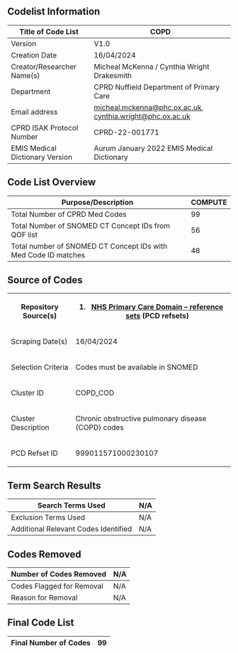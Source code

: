 ## Codelist Information

| Title of Code List | COPD |
| --- | --- |
| Version | V1.0 |
| Creation Date | 16/04/2024 |
| Creator/Researcher Name(s) | Micheal McKenna / Cynthia Wright Drakesmith |
| Department | CPRD Nuffield Department of Primary Care |
| Email address | [micheal.mckenna@phc.ox.ac.uk](mailto:micheal.mckenna@phc.ox.ac.uk), [cynthia.wright@phc.ox.ac.uk](mailto:cynthia.wright@phc.ox.ac.uk) |
| CPRD ISAK Protocol Number |  CPRD-22-001771   |
| EMIS Medical Dictionary Version | Aurum January 2022 EMIS Medical Dictionary |

## Code List Overview

| Purpose/Description | COMPUTE |
| --- | --- |
| Total Number of CPRD Med Codes | 99  |
| Total Number of SNOMED CT Concept IDs from QOF list | 56  |
| Total number of SNOMED CT Concept IDs with Med Code ID matches | 48  |

## Source of Codes

<table><tbody><tr><th><p>Repository Source(s)</p></th><th><ol><li><a href="https://digital.nhs.uk/data-and-information/data-collections-and-data-sets/data-collections/quality-and-outcomes-framework-qof/quality-and-outcome-framework-qof-business-rules/primary-care-domain-reference-set-portal">NHS Primary Care Domain – reference sets</a> (PCD refsets)</li></ol></th></tr><tr><td><p>Scraping Date(s)</p></td><td><p>16/04/2024</p></td></tr><tr><td><p>Selection Criteria</p></td><td><p>Codes must be available in SNOMED</p></td></tr><tr><td><p>Cluster ID</p></td><td><p>COPD_COD</p></td></tr><tr><td><p>Cluster Description</p></td><td><p>Chronic obstructive pulmonary disease (COPD) codes</p></td></tr><tr><td><p>PCD Refset ID</p></td><td><p>999011571000230107</p></td></tr></tbody></table>

## Term Search Results

| Search Terms Used | N/A |
| --- | --- |
| Exclusion Terms Used | N/A |
| Additional Relevant Codes Identified | N/A |

## Codes Removed

| Number of Codes Removed | N/A |
| --- | --- |
| Codes Flagged for Removal | N/A |
| Reason for Removal | N/A |

## Final Code List

| Final Number of Codes | 99  |
| --- | --- |
